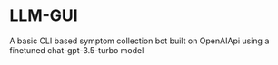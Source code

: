 # LLM-GUI

A basic CLI based symptom collection bot built on OpenAIApi using a finetuned chat-gpt-3.5-turbo model
